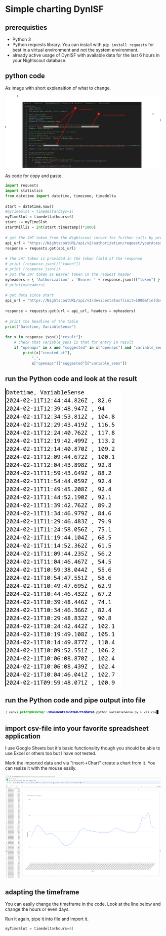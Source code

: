# Simple charting DynISF

## prerequisties

- Python 3
- Python requests library. You can install with ```pip install requests``` for best in a virtual environment and not the system environment.
- already active usage of DynISF with available data for the last 6 hours in your Nightscout database.

## python code

As image with short explanaition of what to change.

![](./images/Bildschirmfoto%20vom%202024-02-11%2013-38-27.png)


As code for copy and paste.

``` python
import requests
import statistics
from datetime import datetime, timezone, timedelta

start = datetime.now()
#myTimeSlot = timedelta(days=1)
myTimeSlot = timedelta(hours=6)
start -= myTimeSlot
startMillis = int(start.timestamp()*1000)

# get the JWT token from the Nightscout server for further calls by providing the access token
api_url = "https://NightscoutURL/api/v2/authorization/request/yourAcessToken"
response = requests.get(api_url)

# the JWT token is provided in the token field of the response
# print (response.json()["token"])
# print (response.json())
# put the JWT token as Bearer token in the request header
myheaders = { 'Authorization' : 'Bearer ' + response.json()["token"] }
# print(myheaders)

# get data since start
api_url = "https://NightscoutURL/api/v3/devicestatus?limit=1000&fields=created_at,openaps&sort$desc=created_at&date$gte=" + str(startMillis)

response = requests.get(url = api_url, headers = myheaders)

# print the headline of the table
print("Datetime, VariableSense")

for x in response.json()["result"]:
    # check that variable_sens is that for entry in result
    if "openaps" in x and "suggested" in x["openaps"] and "variable_sens" in x["openaps"]["suggested"]:
        print(x["created_at"],
            ",",
            x["openaps"]["suggested"]["variable_sens"])
```

## run the Python code and look at the result

![](./images/Bildschirmfoto%20vom%202024-02-11%2013-47-16.png)

## run the Python code and pipe output into file

![](./images/Bildschirmfoto%20vom%202024-02-11%2014-06-23.png)

## import csv-file into your favorite spreadsheet application

I use Google Sheets but it's basic functionality though you should be able to use Excel or others too but I have not tested.

Mark the imported data and via "Insert->Chart" create a chart from it.
You can resize it with the mouse easily.

![](./images/Bildschirmfoto%20vom%202024-02-11%2013-49-58.png)


## adapting the timeframe

You can easily change the timeframe in the code.
Look at the line below and change the hours or even days.

Run it again, pipe it into file and import it.

``` python
myTimeSlot = timedelta(hours=6)
```
